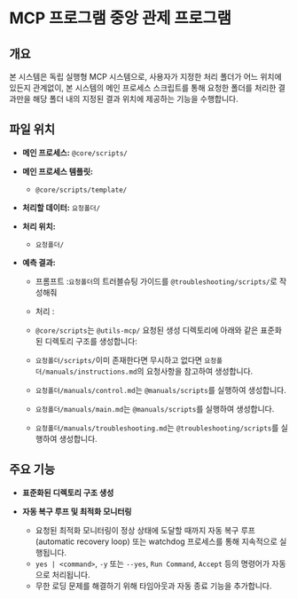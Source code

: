 # MCP 프로그램 중앙 관제 프로그램

## 개요

본 시스템은 독립 실행형 MCP 시스템으로, 사용자가 지정한 처리 폴더가 어느 위치에 있든지 관계없이, 본 시스템의 메인 프로세스 스크립트를 통해 요청한 폴더를 처리한 결과만을 해당 폴더 내의 지정된 결과 위치에 제공하는 기능을 수행합니다.

## 파일 위치

- **메인 프로세스:** `@core/scripts/`
- **메인 프로세스 템플릿:**
  - `@core/scripts/template/`
- **처리할 데이터:** `요청폴더/`
- **처리 위치:**
  - `요청폴더/`
- **예측 결과:**

  - 프롬프트 :`요청폴더`의 트러블슈팅 가이드를 `@troubleshooting/scripts/`로 작성해줘
  - 처리 :
  - `@core/scripts`는 `@utils-mcp/` 요청된 생성 디렉토리에 아래와 같은 표준화된 디렉토리 구조를 생성합니다:

  - `요청폴더/scripts/`이미 존재한다면 무시하고 없다면 `요청폴더/manuals/instructions.md`의 요청사항을 참고하여 생성합니다.
  - `요청폴더/manuals/control.md`는 `@manuals/scripts`를 실행하여 생성합니다.
  - `요청폴더/manuals/main.md`는 `@manuals/scripts`를 실행하여 생성합니다.
  - `요청폴더/manuals/troubleshooting.md`는 `@troubleshooting/scripts`를 실행하여 생성합니다.

## 주요 기능

- **표준화된 디렉토리 구조 생성**

- **자동 복구 루프 및 최적화 모니터링**
  - 요청된 최적화 모니터링이 정상 상태에 도달할 때까지 자동 복구 루프(automatic recovery loop) 또는 watchdog 프로세스를 통해 지속적으로 실행됩니다.
  - `yes | <command>`, `-y` 또는 `--yes`, `Run Command`, `Accept` 등의 명령어가 자동으로 처리됩니다.
  - 무한 로딩 문제를 해결하기 위해 타임아웃과 자동 종료 기능을 추가합니다.
